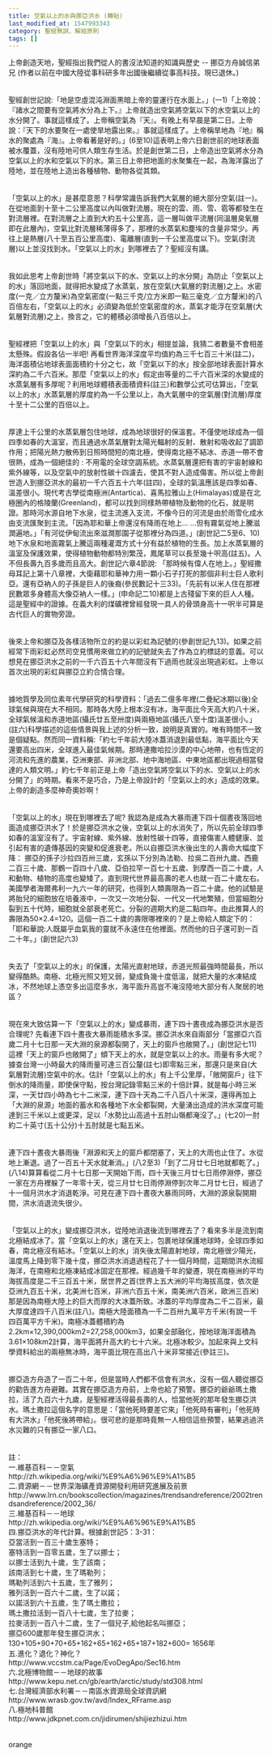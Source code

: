```yaml
---
title: 空氣以上的水與挪亞洪水 (轉貼)
last_modified_at: 1547993343
category: 聖經無誤、解經原則
tags: []
---
```


<p>上帝創造天地，聖經指出我們從人的書沒法知道的知識與歷史  --  挪亞方舟<!--more-->誠信弟兄 (作者以前在中國大陸從事科研多年出國後繼續從事高科技。現已退休。) <br/><br/><br/>聖經創世記說:「地是空虛混沌淵面黑暗上帝的靈運行在水面上。」(一1)「上帝說：『諸水之間要有空氣將水分為上下。』上帝就造出空氣將空氣以下的水空氣以上的水分開了。事就這樣成了。上帝稱空氣為『天』。有晚上有早晨是第二日。上帝說：『天下的水要聚在一處使旱地露出來。』事就這樣成了。上帝稱旱地為『地』稱水的聚處為『海』。上帝看著是好的。」(6至10)這表明上帝六日創世前的地球表面被水覆蓋，沒有陸地可供人類生存生活。於是創世第二日，上帝造出空氣將水分為空氣以上的水和空氣以下的水。第三日上帝把地面的水聚集在一起，為海洋露出了陸地，並在陸地上造出各種植物、動物各從其類。<br/><br/><br/>「空氣以上的水」是甚麼意思？科學常識告訴我們大氣層的絕大部分空氣(註一)。在從地面到十至十二公里高度以內叫做對流層。現在的雲、雨、雪、雹等都發生在對流層裡。在對流層之上直到大約五十公里高，這一層叫做平流層(同溫層臭氧層即在此層內)，空氣比對流層稀薄得多了，那裡的水蒸氣和塵埃的含量非常少。再往上是熱層(八十至五百公里高度)、電離層(直到一千公里高度以下)。空氣(對流層)以上並沒找到水。「空氣以上的水」到哪裡去了？聖經沒有講。<br/><br/><br/>我如此思考上帝創世時「將空氣以下的水、空氣以上的水分開」為防止「空氣以上的水」落回地面，就得把水變成了水蒸氣，放在空氣(大氣層的對流層)之上。水密度(一克／立方釐米)為空氣密度(一點三千克/立方米即一點三毫克／立方釐米)的八百倍左右，「空氣以上的水」必須變為低於空氣密度的水，蒸氣才能浮在空氣層(大氣層對流層)之上，換言之，它的體積必須增長八百倍以上。<br/><br/><br/>聖經裡把「空氣以上的水」與「空氣以下的水」相提並論，我猜二者數量不會相差太懸殊。假設各佔一半吧!  再看世界海洋深度平均值約為三千七百三十米(註二)，海洋面積佔地球表面面積約十分之七，故「空氣以下的水」按全部地球表面計算水深約為二千六百米。那麼「空氣以上的水」假定由等量的二千六百米深的水變成的水蒸氣層有多厚呢？利用地球體積表面積資料(註三)和數學公式可估算出，「空氣以上的水」水蒸氣層的厚度約為一千公里以上，為大氣層中的空氣層(對流層)厚度十至十二公里的百倍以上。<br/><br/><br/>厚達上千公里的水蒸氣層包住地球，成為地球很好的保溫套。不僅使地球成為一個四季如春的大溫室，而且通過水蒸氣層對太陽光輻射的反射、散射和吸收起了調節作用；把陽光熱力散佈到日照時間短的南北極，使得南北極不結冰、赤道一帶不會很熱，成為一個絕佳的 : 不用電的全球空調系統。水蒸氣層還把有害的宇宙射線和紫外線等，以及空氣中的放射性碳十四濾去，使其不對人造成傷害。所以從上帝創世造人到挪亞洪水的最初一千六百五十六年(註四)，全球的氣溫應該是四季如春、溫差很小。現代考古學從南極洲(Antartica)、喜馬拉雅山上(Himalayas)或是在北極圈內的格陵蘭(Greenland)，都可以找到同樣熱帶植物及動物的化石，就是明證。那時河水源自地下水泉，從主流進入支流，不像今日的河流是由於雨雪化成水由支流匯聚到主流。「因為耶和華上帝還沒有降雨在地上... ...但有霧氣從地上騰滋潤遍地。」「有河從伊甸流出來滋潤那園子從那裡分為四道。」(創世記二5至6、10)地下水泉和地面霧氣上騰這兩種灌溉方式十分有益於植物的生長。加上水蒸氣層的溫室及保護效果，使得植物動物都特別繁茂，鳳尾草可以長至幾十呎高(註五)。人不但長壽九百多歲而且高大。創世記六章4節說: 「那時候有偉人在地上。」聖經撒母耳記上第十八章裡，大衛藉耶和華神力用一顆小石子打死的那個非利士巨人歌利亞。還有亞衲人的子孫是巨人的後裔(參民數記十三33)。「先前有以米人住在那裡民數眾多身體高大像亞衲人一樣。」(申命記二10)都是上古殘留下來的巨人人種。這是聖經中的證據。在義大利的煤礦裡曾經發現一具人的骨頭身高十一呎半可算是古代巨人的實物旁證。<br/><br/><br/>後來上帝和挪亞及各樣活物所立的約是以彩虹為記號的(參創世記九13)。如果之前經常下雨彩虹必然司空見慣用來做立約的記號就失去了作為立約標誌的意義。可以想見在挪亞洪水之前的一千六百五十六年間沒有下過雨也就沒出現過彩虹。上帝以首次出現的彩虹與挪亞立約合情合理。<br/><br/><br/>據地質學及同位素年代學研究的科學資料：「過去二億多年裡(二疊紀冰期以後)全球氣候與現在大不相同。那時各大陸上根本沒有冰，海平面比今天高大約八十米，全球氣候溫和赤道地區(攝氏廿五至卅度)與兩極地區(攝氏八至十度)溫差很小。」(註六)科學描述的這些情景與我上述的分析一致，說明是真實的。唯有時間不一致是個疑點。然而同一資料稱:「約七千年前大陸冰蓋消退到最低點，海平面比今天還要高出四米，全球進入最佳氣候期。那時連撒哈拉沙漠的中心地帶，也有恆定的河流和先進的農業，亞洲東部、非洲北部、地中海地區、中東地區都出現過相當發達的人類文明。」約七千年前正是上帝「造出空氣將空氣以下的水、空氣以上的水分開了」的時期。看來不是巧合，乃是上帝設計的「空氣以上的水」造成的效果。上帝的創造多麼神奇奧妙啊！<br/><br/><br/>「空氣以上的水」現在到哪裡去了呢? 我認為是成為大暴雨連下四十個晝夜落回地面造成挪亞洪水了！於是挪亞洪水之後，空氣以上的水消失了，所以先前全球四季如春的溫室沒有了。宇宙射線、紫外線、放射性碳十四等，直接傷害人體健康、並引起有害的遺傳基因的突變和促進衰老。所以自挪亞洪水後出生的人壽命大幅度下降： 挪亞的孫子沙拉四百卅三歲，玄孫以下分別為法勒、拉吳二百卅九歲、西鹿二百三十歲、那鶴一百四十八歲、亞伯拉罕一百七十五歲、到摩西一百二十歲，人和動物、植物的高度也變矮了。直到現代世界最高壽的老人也就一百二十歲左右。美國學者海爾弗利一九六一年的研究，也得到人類壽限為一百二十歲。他的試驗是將胎兒的細胞放在培養液中，一次又一次地分裂、一代又一代地繁殖，但當細胞分裂到五十代時，細胞就全部衰老死亡。分裂的週期大約是二點四年。由此推算人的壽限為50×2.4=120。這個一百二十歲的壽限哪裡來的？是上帝給人類定下的：「耶和華說:人既屬乎血氣我的靈就不永遠住在他裡面。然而他的日子還可到一百二十年。」(創世記六3)<br/><br/><br/>失去了「空氣以上的水」的保護，太陽光直射地球，赤道光照最強時間最長，所以變得酷熱。南極、北極光照又短又弱，變成負幾十度低溫，就把大量的水凍結成冰，不然地球上憑空多出這麼多水，海平面升高豈不淹沒陸地大部分有人聚居的地區？<br/><br/><br/>現在來大致估算一下「空氣以上的水」變成暴雨，連下四十晝夜成為挪亞洪水是否合理呢? 先看連下四十晝夜大暴雨能積水多深。挪亞洪水來自兩部分「當挪亞六百歲二月十七日那一天大淵的泉源都裂開了，天上的窗戶也敞開了。」(創世記七11) 這裡「天上的窗戶也敞開了」傾下天上的水，就是空氣以上的水。雨量有多大呢？據查台灣一小時最大的降雨量可達三百公釐(註七)即零點三米，那還只是來自(大氣層對流層)空氣中的水。估計「空氣以上的水」有上千公里厚，「敞開窗戶」往下倒水的降雨量，即使保守點，按台灣記錄零點三米的十倍計算，就是每小時三米深，一天廿四小時為七十二米深，連下四十天為二千八百八十米深，還得再加上「大淵的泉源」地面的蓄水和各種地下水全都裂開，大量湧出造成的洪水深度可能達到三千米以上或更深，足以「水勢比山高過十五肘山嶺都淹沒了。」(七20)一肘約二十英寸(五十公分)十五肘就是七點五米。<br/><br/><br/>連下四十晝夜大暴雨後「淵源和天上的窗戶都閉塞了，天上的大雨也止住了。水從地上漸退。過了一百五十天水就漸消。」(八2至3)「到了二月廿七日地就都乾了。」(八14)算算看從二月十七日那一天開始下雨，四十天後三月廿七日雨停淵停，挪亞一家在方舟裡躲了一年零十天，從三月廿七日雨停淵停到次年二月廿七日，經過了十一個月洪水才消退乾淨。可見在連下四十晝夜大暴雨同時，大淵的源泉裂開期間，洪水消退流失很少。<br/><br/><br/>「空氣以上的水」變成挪亞洪水，從陸地消退後流到哪裡去了？看來多半是流到南北極結成冰了。當「空氣以上的水」還在天上，包裹地球保護地球時，全球四季如春，南北極沒有結冰。「空氣以上的水」消失後太陽直射地球，南北極很少陽光，溫度馬上降到零下幾十度，挪亞洪水消退過程花了十一個月時間，這期間洪水流經海洋，在南極和北極凍結成冰固定在那裡。經過幾千年的變遷，現在南極洲的平均海拔高度是二千三百五十米，居世界之首(世界上五大洲的平均海拔高度，依次是亞洲九百五十米，北美洲七百米，非洲六百五十米，南美洲六百米，歐洲三百米) 那是因為南極大陸上的巨大而厚的大冰蓋所致。冰蓋的平均厚度為二千二百米，最大厚度達四千八百米(註八)。南極大陸面積為一千二百卅九萬平方千米(有說一千四百萬平方千米)。南極冰蓋體積約為2.2km×12,390,000km2=27,258,000km3，如果全部融化，按地球海洋面積為3.61×108km2計算，海平面將升高大約七十六米。北極冰較少。加起來與上文科學資料給出的兩極無冰時，海平面比現在高出八十米非常接近(參註三)。<br/><br/><br/>挪亞造方舟造了一百二十年，但是當時人們都不信會有洪水，沒有一個人聽從挪亞的勸告進方舟避難。其實在挪亞造方舟前，上帝也給了預警。挪亞的爺爺瑪土撒拉，活了九百六十九歲，是聖經裡活得最長壽的人，恰當他死的那年發生挪亞洪水。瑪土撒拉這個名字的意思是：「當他死時要差它來」「他死時有審判」「他死時有大洪水」「他死後將帶給」。很可悲的是那時竟無一人相信這些預警，結果逃過洪水災難的只有挪亞一家八口。<br/><br/><br/>註：<br/>一.維基百科－－空氣 <br/>http://zh.wikipedia.org/wiki/%E9%A6%96%E9%A1%B5 <br/>二.資源網－－世界深海礦產資源開發利用研究進展及前景 http://www.lrn.cn/bookscollection/magazines/trendsandreference/2002trendsandreference/2002_36/<br/>三.維基百科－－地球 <br/>http://zh.wikipedia.org/wiki/%E9%A6%96%E9%A1%B5<br/>四.挪亞洪水的年代計算。根據創世記5：3-31：<br/>     亞當活到一百三十歲生塞特；<br/>     塞特活到一百零五歲，生了以挪士；<br/>     以挪士活到九十歲，生了該南；<br/>     該南活到七十歲，生了瑪勒列；<br/>     瑪勒列活到六十五歲，生了雅列；<br/>     雅列活到一百六十二歲，生了以諾；<br/>     以諾活到六十五歲，生了瑪土撒拉；<br/>     瑪土撒拉活到一百八十七歲，生了拉麥；<br/>     拉麥活到一百八十二歲，生了一個兒子,給他起名叫挪亞；<br/>     挪亞600歲那年發生挪亞洪水；<br/>     130+105+90+70+65+162+65+162+65+187+182+600= 1656年<br/>五.進化？退化？神化？<br/>http://www.vccstm.ca/Page/EvoDegApo/Sec16.htm<br/>六.北極博物館－－地球的故事<br/>http://www.kepu.net.cn/gb/earth/arctic/study/std308.html<br/>七.台灣經濟部水利署－－南區水資源局全球資訊網 <br/>http://www.wrasb.gov.tw/avd/Index_RFrame.asp<br/>八.極地科普館<br/>http://www.jdkpnet.com.cn/jidirumen/shijiezhizui.htm<br/><br/><br/>orange<br/><br/></p><p> </p><br/><br/>
